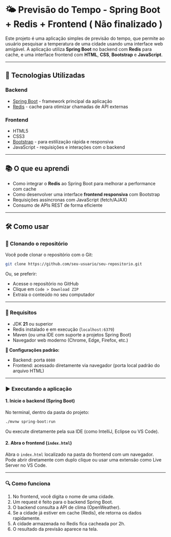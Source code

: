 # 🌤️ Previsão do Tempo - Spring Boot + Redis + Frontend ( Não finalizado )

Este projeto é uma aplicação simples de previsão do tempo, que permite ao usuário pesquisar a temperatura de uma cidade usando uma interface web amigável. A aplicação utiliza **Spring Boot** no backend com **Redis** para cache, e uma interface frontend com **HTML**, **CSS**, **Bootstrap** e **JavaScript**.

---

## 🚀 Tecnologias Utilizadas

### Backend

- [Spring Boot](https://spring.io/projects/spring-boot) - framework principal da aplicação
- [Redis](https://redis.io/) - cache para otimizar chamadas de API externas

### Frontend

- HTML5
- CSS3
- [Bootstrap](https://getbootstrap.com/) - para estilização rápida e responsiva
- JavaScript - requisições e interações com o backend

---

## 📚 O que eu aprendi

- Como integrar o **Redis** ao Spring Boot para melhorar a performance com cache
- Como desenvolver uma interface **frontend responsiva** com Bootstrap
- Requisições assíncronas com JavaScript (fetch/AJAX)
- Consumo de APIs REST de forma eficiente

---

## 🛠️ Como usar

### 🔁 Clonando o repositório

Você pode clonar o repositório com o Git:

```bash
git clone https://github.com/seu-usuario/seu-repositorio.git
```
Ou, se preferir:

- Acesse o repositório no GitHub
- Clique em `Code > Download ZIP`
- Extraia o conteúdo no seu computador

---

### 🧹 Requisitos

- JDK **21** ou superior
- Redis instalado e em execução (`localhost:6379`)
- Maven (ou uma IDE com suporte a projetos Spring Boot)
- Navegador web moderno (Chrome, Edge, Firefox, etc.)

**🔧 Configurações padrão:**

- Backend: porta `8080`
- Frontend: acessado diretamente via navegador (porta local padrão do arquivo HTML)

---

### ▶️ Executando a aplicação

#### 1. **Inicie o backend (Spring Boot)**

No terminal, dentro da pasta do projeto:

```bash
./mvnw spring-boot:run
```
Ou execute diretamente pela sua IDE (como IntelliJ, Eclipse ou VS Code).

#### 2. **Abra o frontend (`index.html`)**

Abra o `index.html` localizado na pasta do frontend com um navegador. Pode abrir diretamente com duplo clique ou usar uma extensão como Live Server no VS Code.

---

### 🔍 Como funciona

1. No frontend, você digita o nome de uma cidade.
2. Um request é feito para o backend Spring Boot.
3. O backend consulta a API de clima (OpenWeather).
4. Se a cidade já estiver em cache (Redis), ele retorna os dados rapidamente.
5. A cidade armazenada no Redis fica cacheada por 2h.
6. O resultado da previsão aparece na tela.


